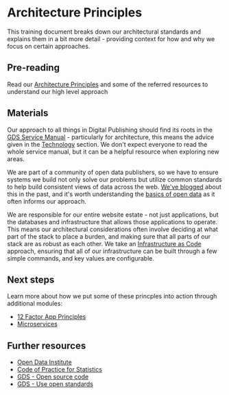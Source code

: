 Architecture Principles
===========================

This training document breaks down our architectural standards and explains them in a bit more detail - providing context for how and why we focus on certain approaches.

## Pre-reading
Read our [Architecture Principles](https://github.com/ONSdigital/dp-standards/blob/main/ARCHITECTURE_STANDARDS.md#architecture-principles) and some of the referred resources to understand our high level approach

## Materials

Our approach to all things in Digital Publishing should find its roots in the [GDS Service Manual](https://www.gov.uk/service-manual) - particularly for architecture, this means the advice given in the [Technology](https://www.gov.uk/service-manual/technology) section. We don't expect everyone to read the whole service manual, but it can be a helpful resource when exploring new areas.

We are part of a community of open data publishers, so we have to ensure systems we build not only solve our problems but utilize common standards to help build consistent views of data across the web. [We've blogged](https://digitalblog.ons.gov.uk/2017/01/06/some-open-data-publishing-principles/) about this in the past, and it's worth understanding the [basics of open data](https://opendatahandbook.org/) as it often informs our approach.

We are responsible for our entire website estate - not just applications, but the databases and infrastructure that allows those applications to operate. This means our architectural considerations often involve deciding at what part of the stack to place a burden, and making sure that all parts of our stack are as robust as each other. We take an [Infrastructure as Code](https://www.hashicorp.com/resources/what-is-infrastructure-as-code) approach, ensuring that all of our infrastructure can be built through a few simple commands, and key values are configurable.


## Next steps

Learn more about how we put some of these princples into action through additional modules:
- [12 Factor App Principles](12_FACTOR_APP_PRINCIPLES.md)
- [Microservices](MICROSERVICES.md)


Further resources
----------------------------
- [Open Data Institute](https://theodi.org/)
- [Code of Practice for Statistics](https://code.statisticsauthority.gov.uk/)
- [GDS - Open source code](https://www.gov.uk/service-manual/service-standard/point-12-make-new-source-code-open)
- [GDS - Use open standards](https://www.gov.uk/service-manual/service-standard/point-13-use-common-standards-components-patterns)
